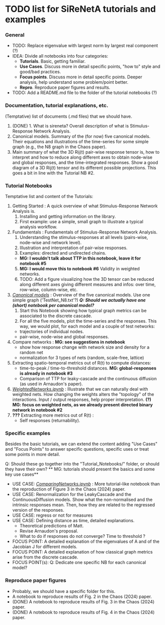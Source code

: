 # TODO list for SiReNetA tutorials and examples


### General

- TODO: Replace eigenvalue with largest norm by largest real component (?)
- IDEA: Divide all notebooks into four categories:
	- **Tutorials**. Basic, getting familiar.
	- **Use Cases**. Discuss more in detail specific points, "how to" style and good/bad practices.
	- **Focus points**. Discuss more in detail specific points. Deeper analysis, help understand some problem/point better.
	- **Repro**. Reproduce paper figures and results.
- TODO: Add a README.md file to the folder of the tutorial notebooks (?)

### Documentation, tutorial explanations, etc.

(Temptative) list of documents (.md files) that we should have.

1. (DONE) 1. What is sireneta? Overall description of what is Stimulus-Response Network Analysis.
2. Canonical models. Summary of the (for now) five canonical models. Their equations and illustrations of the time-series for some simple graph (e.g., the N8 graph in the Chaos paper).
3. Main summary of what the 3D Rij(t) pair-wise response tensor is, how to interpret and how to reduce along different axes to obtain node-wise and global responses, and the time-integrated responses. Show a good diagram of a 3D Rij(t) tensor and its different possible projections. This goes a bit in line with the Tutorial NB #2.




### Tutorial Notebooks

Temptative list and content of the Tutorials:

1. Getting Started : A quick overview of what Stimulus-Response Network Analysis is. 
	1. Installing and getting information on the library.
	2. First example: use a simple, small graph to illustrate a typical analysis workflow.
2. Fundamentals : Fundamentals of Stimulus-Response Network Analysis. 
	1. Understanding the stimulus-responses at all levels (pairs-wise, node-wise and network level). 
	2. Illustration and interpretation of pair-wise responses. 
	3. Examples: directed and undirected chains.
    - **MG: I wouldn't talk about TTP in this notebook, leave it for notebook #5**
	5. **MG: I would move this to notebook #6** Validity in weighted networks.
	6. TODO: Add a figure visualizing how the 3D tensor can be reduced along different axes giving different measures and infos: over time, row-wise, column-wise, etc. 
3. *[Canonical models](#)* : Overview of the five canonical models. Use one simple graph ('TestNet\_N8.txt'?) *__Q: Should we actually have one (short) notebook per canonical model?__*
	1. Start this Notebook showing how typical graph metrics can be associated to the discrete cascade.
	2. For all the five models, plot the time-series and the responses.  This way, we would plot, for each model and a couple of test networks: 
	- trajectories of individual nodes.
	- pair-wise, node-wise and global responses.
4. Compare networks : **MG: see suggestions in notebook**
    - show how response change with network size and density for a random net
    - normalization for 3 types of nets (random, scale-free, lattice)
5.  Extracting spatio-temporal metrics out of R(t) to compute distances: 
	- time-to-peak / time-to-threshold distances. **MG: global-responses is already in notebook #3**
	- Comparison of TTP for leaky-cascade and the continuous diffusion (as used in Arnaudon's paper).
6. *[WeightedNetworks.ipynb](#)* : Illustrate that we can naturally deal with weighted nets. How changing the weights alters the "topology" of the interactions. Input / output responses, help proper interpretation. **(?) MG: focus on weighted nets, as we already present directed binary network in notebook #2**
7. **???**  Extracting more metrics out of R(t) : 
	- Self responses (returnability).




### Specific examples

Besides the basic tutorials, we can extend the content adding "Use Cases" and "Focus Points" to answer specific questions, specific uses or treat some points in more detail.

Q: Should these go together into the "Tutorial_Notebooks/" folder, or should they have their own?
** MG: tutorials should present the basics and some key use cases**

- USE CASE: *[ComparingNetworks.ipynb](#)* : More tutorial-like notebook than the reproduction of Figure 3 in the Chaos (2024) paper.
- USE CASE: Renormalization for the LeakyCascade and the ContinuousDiffusion models. Show what the non-normalised and the intrinsic responses mean. Then, how they are related to the regressed version of the responses.
- USE CASE: regress or not for measures
- USE CASE: Defining distance as time, detailed explanations. 
	- Theoretical predictions of Matt. 
	- Revise Arnaudon's proposal.
	- What to do if responses do not converge? Time to threshold ?
- FOCUS POINT: A detailed explanation of the eigenvalues of A and of the Jacobian J for different models.
- FOCUS POINT: A detailed explanation of how classical graph metrics arise from the discrete cascade.
- FOCUS POINT(s): Q: Dedicate one specific NB for each canonical model?



### Reproduce paper figures

- Probably, we should have a specific folder for this. 
- A notebook to reproduce results of Fig. 2 in the Chaos (2024) paper.
- (DONE) A notebook to reproduce results of Fig. 3 in the Chaos (2024) paper.
- (DONE) A notebook to reproduce results of Fig. 4 in the Chaos (2024) paper.







#####
